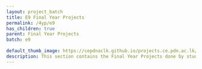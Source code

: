 ```yaml
---
layout: project_batch
title: E9 Final Year Projects
permalink: /4yp/e9
has_children: true
parent: Final Year Projects
batch: e9
    
default_thumb_image: https://cepdnaclk.github.io/projects.ce.pdn.ac.lk/data/categories/4yp/thumbnail.jpg
description: This section contains the Final Year Projects done by students as a part of CO421 & CO 425 in their final year
---
```

